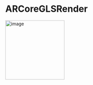 # ARCoreGLSRender
<img width="185" alt="image" src="https://user-images.githubusercontent.com/96456897/165060350-e5f953a0-8e2a-4ad5-9f70-550b4398f502.png">
